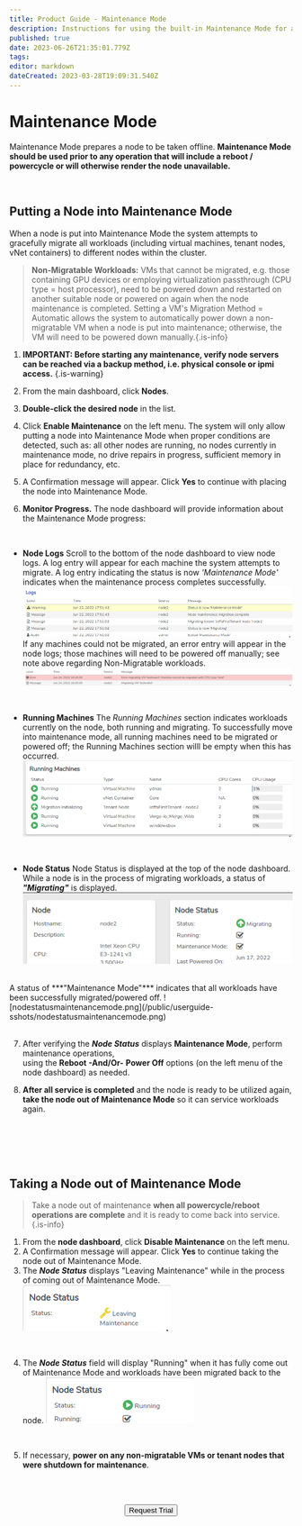 ```yaml
---
title: Product Guide - Maintenance Mode
description: Instructions for using the built-in Maintenance Mode for a node that will be offline in order to gracefully migrate workloads and maintain vSAN redundancy.
published: true
date: 2023-06-26T21:35:01.779Z
tags: 
editor: markdown
dateCreated: 2023-03-28T19:09:31.540Z
---
```


# Maintenance Mode

Maintenance Mode prepares a node to be taken offline. **Maintenance Mode should be used prior to any operation that will include a reboot / powercycle or will otherwise render the node unavailable.**


<br>

## Putting a Node into Maintenance Mode
When a node is put into Maintenance Mode the system attempts to gracefully migrate all workloads (including virtual machines, tenant nodes, vNet containers) to different nodes within the cluster.

> **Non-Migratable Workloads:** VMs that cannot be migrated, e.g. those containing GPU devices or employing virtualization passthrough (CPU type = host processor), need to be powered down and restarted on another suitable node or powered on again when the node maintenance is completed. Setting a VM's Migration Method = Automatic allows the system to automatically power down a non-migratable VM when a node is put into maintenance; otherwise, the VM will need to be powered down manually.{.is-info}


1. **IMPORTANT: Before starting any maintenance, verify node servers can be reached via a backup method, i.e. physical console or ipmi access.** {.is-warning}

2.  From the main dashboard, click **Nodes**.
3.  **Double-click the desired node** in the list.
4.  Click **Enable Maintenance** on the left menu.
The system will only allow putting a node into Maintenance Mode when proper conditions are detected, such as: all other nodes are running, no nodes currently in maintenance mode, no drive repairs in progress, sufficient memory in place for redundancy, etc.
5.  A Confirmation message will appear. Click **Yes** to continue with placing the node into Maintenance Mode.
6.  **Monitor Progress.** The node dashboard will provide information about the Maintenance Mode progress:

<br>

- **Node Logs**
	Scroll to the bottom of the node dashboard to view node logs.  A log entry will appear for each machine the system attempts to migrate. A log entry indicating the status is now *'Maintenance Mode'* indicates when the maintenance process completes successfully. 
 ![nodelogcomplete.png](/public/userguide-sshots/nodelogcomplete.png)
  <br>
  If any machines could not be migrated, an error entry will appear in the node logs; those machines will need to be powered off manually; see note above regarding Non-Migratable workloads.  
![nodelog-errormigrating.png ](/public/userguide-sshots/nodelog-errormigrating.png )
 <br>
  
- **Running Machines**
The *Running Machines* section indicates workloads currently on the node, both running and migrating. To successfully move into maintenance mode, all running machines need to be migrated or powered off; the Running Machines section willl be empty when this has occurred. 
![runningmachines-onemigrating.png](/public/userguide-sshots/runningmachines-onemigrating.png)
<br>

- **Node Status**
Node Status is displayed at the top of the node dashboard. While a node is in the process of migrating workloads, a status of ***"Migrating"*** is displayed.  
![nodestatusmigrating.png](/public/userguide-sshots/nodestatusmigrating.png)
<br>
 A status of ***"Maintenance Mode"*** indicates that all workloads have been successfully migrated/powered off.
![nodestatusmaintenancemode.png](/public/userguide-sshots/nodestatusmaintenancemode.png)

 <br>
 <br>

7.  After verifying the ***Node Status*** displays **Maintenance Mode**, perform maintenance operations,  
    using the **Reboot** **\-And/Or-** **Power Off** options (on the left menu of the node dashboard) as needed.
    
8. **After all service is completed** and the node is ready to be utilized again, **take the node out of Maintenance Mode** so it can service workloads again.

 <br>
 <br>
  <br>
 <br>
 
## Taking a Node out of Maintenance Mode

> Take a node out of maintenance **when all powercycle/reboot operations are complete** and it is ready to come back into service. {.is-info}

1.  From the **node dashboard**, click **Disable Maintenance** on the left menu.
2.  A Confirmation message will appear. Click **Yes** to continue taking the node out of Maintenance Mode.
3.  The ***Node Status*** displays "Leaving Maintenance" while in the process of coming out of Maintenance Mode. 
![nodestatusleavingmaint.png](/public/userguide-sshots/nodestatusleavingmaint.png)

<br>

4.  The ***Node Status*** field will display "Running" when it has fully come out of Maintenance Mode and workloads have been migrated back to the node. 
![nodestatusrunning.png](/public/userguide-sshots/nodestatusrunning.png)
<br>

5.  If necessary,  **power on any non-migratable VMs or tenant nodes that were shutdown for maintenance**.

<br>   



<br>

<div style="text-align:center; margin-bottom:5px">

  <a href="https://www.verge.io/test-drive#Demo-Section"><button class="button-cta">Request Trial</button></a>
</div>
